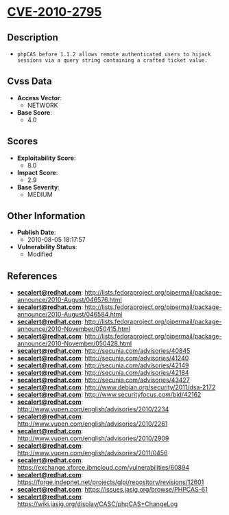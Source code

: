 
# [CVE-2010-2795](https://cve.mitre.org/cgi-bin/cvename.cgi?name=CVE-2010-2795)

## Description

- `phpCAS before 1.1.2 allows remote authenticated users to hijack sessions via a query string containing a crafted ticket value.`

## Cvss Data

- **Access Vector**:
  - NETWORK
- **Base Score**:
  - 4.0

## Scores

- **Exploitability Score**:
  - 8.0
- **Impact Score**:
  - 2.9
- **Base Severity**:
  - MEDIUM

## Other Information

- **Publish Date**:
  - 2010-08-05 18:17:57
- **Vulnerability Status**:
  - Modified

## References

- **secalert@redhat.com**: http://lists.fedoraproject.org/pipermail/package-announce/2010-August/046576.html
- **secalert@redhat.com**: http://lists.fedoraproject.org/pipermail/package-announce/2010-August/046584.html
- **secalert@redhat.com**: http://lists.fedoraproject.org/pipermail/package-announce/2010-November/050415.html
- **secalert@redhat.com**: http://lists.fedoraproject.org/pipermail/package-announce/2010-November/050428.html
- **secalert@redhat.com**: http://secunia.com/advisories/40845
- **secalert@redhat.com**: http://secunia.com/advisories/41240
- **secalert@redhat.com**: http://secunia.com/advisories/42149
- **secalert@redhat.com**: http://secunia.com/advisories/42184
- **secalert@redhat.com**: http://secunia.com/advisories/43427
- **secalert@redhat.com**: http://www.debian.org/security/2011/dsa-2172
- **secalert@redhat.com**: http://www.securityfocus.com/bid/42162
- **secalert@redhat.com**: http://www.vupen.com/english/advisories/2010/2234
- **secalert@redhat.com**: http://www.vupen.com/english/advisories/2010/2261
- **secalert@redhat.com**: http://www.vupen.com/english/advisories/2010/2909
- **secalert@redhat.com**: http://www.vupen.com/english/advisories/2011/0456
- **secalert@redhat.com**: https://exchange.xforce.ibmcloud.com/vulnerabilities/60894
- **secalert@redhat.com**: https://forge.indepnet.net/projects/glpi/repository/revisions/12601
- **secalert@redhat.com**: https://issues.jasig.org/browse/PHPCAS-61
- **secalert@redhat.com**: https://wiki.jasig.org/display/CASC/phpCAS+ChangeLog
